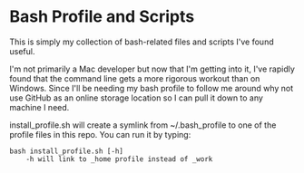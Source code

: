 Bash Profile and Scripts
=========================
This is simply my collection of bash-related files and scripts I've found useful.

I'm not primarily a Mac developer but now that I'm getting into it,
I've rapidly found that the command line gets a more rigorous workout than on Windows.
Since I'll be needing my bash profile to follow me around why not use GitHub as an online storage
location so I can pull it down to any machine I need.

install_profile.sh will create a symlink from ~/.bash\_profile to one of the profile files in this repo.
You can run it by typing:

    bash install_profile.sh [-h]
        -h will link to _home profile instead of _work
